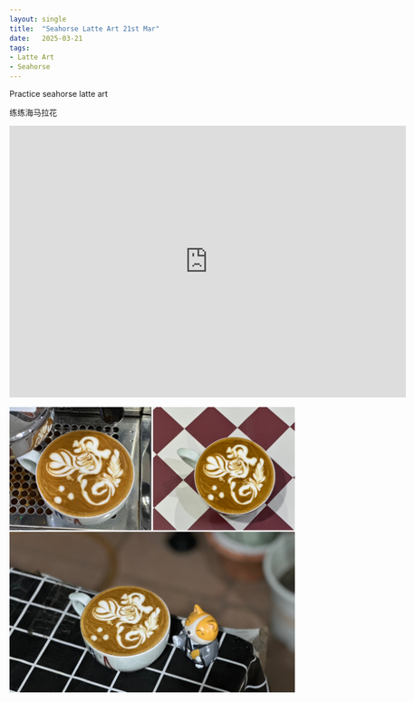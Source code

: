 ```yaml
---
layout: single
title:  "Seahorse Latte Art 21st Mar"
date:   2025-03-21
tags:
- Latte Art
- Seahorse
---
```



Practice seahorse latte art

练练海马拉花


<div class="embed-container">
  <iframe
      src="https://www.youtube.com/embed/F_hzW1GKRdw"
      width="700"
      height="480"
      frameborder="0"
      allowfullscreen="true">
  </iframe>
</div>


![](/assets/img/2025/03/21/EA69833D-C14C-4D4D-A5B6-4E0CBDDA7A44.JPG)

